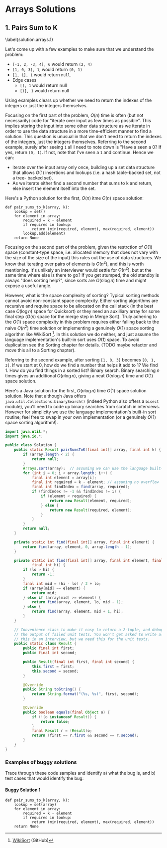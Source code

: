 # Arrays Solutions

## 1. Pairs Sum to K

\label{solution.arrays.1}

Let's come up with a few examples to make sure that we understand the problem:

-   `[-1, 2, -3, 4], 6` would return `(2, 4)`
-   `[1, 0, 3], 1`, would return `(0, 1)`
-   `[1, 1], 1` would return `null`.
-   Edge cases
    -   `[], 1` would return null
    -   `[1], 1` would return null

Using examples clears up whether we need to return the indexes of the integers
or just the integers themselves.

Focusing on the first part of the problem, $O(n)$ time is often (but not
necessarily) code for "iterate over input as few times as possible". This
implies storing the input into some other data structure as we iterate in order
to use the data structure in a more time-efficient manner to find a solution.
This question is unusual in that we don't need to return the indexes of the
integers, just the integers themselves. Referring to the second example, surely
after seeing `1` all I need to note down is "Have a seen a 0? If yes, return
`(0, 1)`. If not, note that I've seen a `1` and continue. Hence we can:

-   iterate over the input array only once, building up a set data structure
    that allows $O(1)$ insertions and lookups (i.e. a hash table-backed set, not
    a tree- backed set).
-   As we iterate either find a second number that sums to k and return, else
    insert the element itself into the set.

Here's a Python solution for the first, $O(n)$ itme $O(n)$ space solution:

~~~~ {.python .numberLines}
def pair_sums_to_k(array, k):
    lookup = set()
    for element in array:
        required = k - element
        if required in lookup:
            return (min(required, element), max(required, element))
        lookup.add(element)
    return None
~~~~~~~~~~~~~~~~~~~~~~~~~~~~~~~~~~~~~~~~~~~~~~~~~

Focusing on the second part of the problem, given the restrction of $O(1)$ space
(constant-type space, i.e. allocated memory that does not vary with the size of
the size of the input) this rules out the use of data structures. We know that
iterating over pairs of elements is $O(n^2)$, and this is worth mentioning. It's
unlikely an interviewer would settle for $O(n^2)$, but at the same time where
else is there to go? If you get stumped, the old standby is always "does sorting
help?", since sorts are $O(n \log n)$ time and might expose a useful angle.

However, what is the space complexity of sorting? Typical sorting methods cannot
avoid non-constant space complexity. Either sorting algorithms are recursive and
require space to be allocated on the call stack (in the best case $O(\log n)$
space for Quicksort) or they need an auxilliary array for some final step
($O(n)$ space for the merge step in Merge Sort). Truly adhering to the $O(1)$
space complexity in this problem requires either falling back to the naive
$O(n^2)$ time solution or implementing a genuinely $O(1)$ space sorting
algorithm like WikiSort [^1]. In this solution we do neither, and just assume
the language implementation's built-in sort uses $O(1)$ space. To avoid
duplication see the Sorting chapter for details. (TODO maybe refactor and move
this all to a Sorting chapter).

Referring to the second example, after sorting `[1, 0, 3]` becomes `[0, 1, 3]`.
If we start at 0, how do we find a number that helps it add to 1? We find 1. How
do you find things in a sorted list? Binary search. Binary searching $n$ times
gives an additional $O(n \log n)$, giving a neat $O(n \log n)$ time and $O(1)$
space solution.

Here's a Java solution for the first, $O(n \log n)$ time $O(1)$ space solution
solution. Note that although Java offers `java.util.Collections.binarySearch()`
(indeed Python also offers a `bisect` module), you'll need to code up binary
searches from scratch in interviews. However for simplicity we use the language
implementation's built-in sort routine; feel free to swap in your own
implementation (or a genuinely $O(1)$ space sorting algorithm!).

~~~~ {.java .numberLines}
import java.util.*;
import java.io.*;

public class Solution {
    public static Result pairSumsToK(final int[] array, final int k) {
        if (array.length < 2) {
            return null;
        }
        Arrays.sort(array);  // assuming we can use the language built-in sort
        for (int i = 0; i < array.length; i++) {
            final int element = array[i];
            final int required = k - element; // assuming no overflow
            final int findIndex = find(array, required);
            if (findIndex != -1 && findIndex != i) {
                if (element < required) {
                    return new Result(element, required);
                } else {
                    return new Result(required, element);
                }
            }
        }
        return null;
    }

    private static int find(final int[] array, final int element) {
        return find(array, element, 0, array.length - 1);
    }

    private static int find(final int[] array, final int element, final int lo,
            final int hi) {
        if (lo > hi) {
            return -1;
        }
        final int mid = (hi - lo) / 2 + lo;
        if (array[mid] == element) {
            return mid;
        } else if (array[mid] >= element) {
            return find(array, element, lo, mid - 1);
        } else {
            return find(array, element, mid + 1, hi);
        }
    }

    // Convenience class to make it easy to return a 2-tuple, and debug
    // the output of failed unit tests. You won't get asked to write all of
    // this in an interview, but we need this for the unit tests.
    public static class Result {
        public final int first;
        public final int second;

        public Result(final int first, final int second) {
            this.first = first;
            this.second = second;
        }

        @Override
        public String toString() {
            return String.format("(%s, %s)", first, second);
        }

        @Override
        public boolean equals(final Object o) {
            if (!(o instanceof Result)) {
                return false;
            }
            final Result r = (Result)o;
            return (first == r.first && second == r.second);
        }
    }
}
~~~~~~~~~~~~~~~~~~~~~~~~~~~~~~~~~~~~~~~~~~~~~~~~~

### Examples of buggy solutions

Trace through these code samples and identify a) what the bug is, and b) test
cases that would identify the bug:

#### Buggy Solution 1

~~~~ {.python .numberLines}
def pair_sums_to_k(array, k):
    lookup = set(array)
    for element in array:
        required = k - element
        if required in lookup:
            return (min(required, element), max(required, element))
    return None
~~~~~~~~~~~~~~~~~~~~~~~~~~~~~~~~~~~~~~~~~~~~~~~~~

[^1]: [WikiSort](https://github.com/BonzaiThePenguin/WikiSort) (GitHub)
